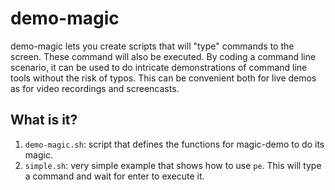 # demo-magic

demo-magic lets you create scripts that will "type" commands to the screen.
These command will also be executed.  By coding a command line scenario,
it can be used to do intricate demonstrations of command line tools
without the risk of typos.  This can be convenient both for live demos
as for video recordings and screencasts.


## What is it?

1. `demo-magic.sh`: script that defines the functions for magic-demo
   to do its magic.
1. `simple.sh`: very simple example that shows how to use `pe`.
   This will type a command and wait for enter to execute it.
